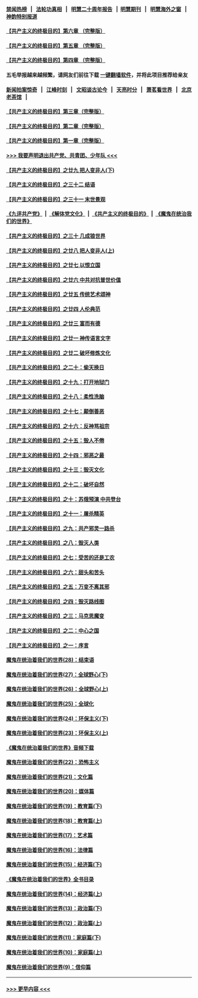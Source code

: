 #### [禁闻热榜](热点新闻.md?=0)  &nbsp;&nbsp;|&nbsp;&nbsp; [法轮功真相](https://github.com/gfw-breaker/truth/blob/master/README.md?=0) &nbsp;&nbsp;|&nbsp;&nbsp; [明慧二十周年报告](https://github.com/gfw-breaker/mh-reports/blob/master/README.md?=0) &nbsp;&nbsp;|&nbsp;&nbsp;[明慧期刊](https://github.com/gfw-breaker/mh-qikan) &nbsp;&nbsp;|&nbsp;&nbsp; [明慧海外之窗](https://github.com/gfw-breaker/mh-news/blob/master/README.md?=0) &nbsp;&nbsp;|&nbsp;&nbsp; [神韵特别报道](https://github.com/gfw-breaker/mh-news/blob/master/shenyun.md?=0)
#### [【共产主义的终极目的】第六章 （完整版）](../pages/nsc422/n11428913.md?t=03090131) 
#### [【共产主义的终极目的】第五章 （完整版）](../pages/nsc422/n11428912.md?t=03090131) 
#### [【共产主义的终极目的】第四章 （完整版）](../pages/nsc422/n11428907.md?t=03090131) 
#### 五毛举报越来越频繁，请网友们前往下载 [一键翻墙软件](https://github.com/gfw-breaker/ssr-accounts)，并将此项目推荐给亲友
#### [新闻拍案惊奇](https://github.com/gfw-breaker/banned-news/blob/master/pages/link4.md) &nbsp;&nbsp;|&nbsp;&nbsp; [江峰时刻](https://github.com/gfw-breaker/banned-news/blob/master/pages/link4.md) &nbsp;&nbsp;|&nbsp;&nbsp; [文昭谈古论今](https://github.com/gfw-breaker/banned-news/blob/master/pages/link4.md) &nbsp;&nbsp;|&nbsp;&nbsp; [天亮时分](https://github.com/gfw-breaker/banned-news/blob/master/pages/link4.md) &nbsp;&nbsp;|&nbsp;&nbsp; [萧茗看世界](https://github.com/gfw-breaker/banned-news/blob/master/pages/link4.md) &nbsp;&nbsp;|&nbsp;&nbsp; [北京老茶馆](https://github.com/gfw-breaker/banned-news/blob/master/pages/link4.md) &nbsp;&nbsp;|&nbsp;&nbsp; 
#### [【共产主义的终极目的】第三章（完整版）](../pages/nsc422/n11428848.md?t=03090131) 
#### [【共产主义的终极目的】第二章（完整版）](../pages/nsc422/n11428831.md?t=03090131) 
#### [【共产主义的终极目的】第一章（完整版）](../pages/nsc422/n11417651.md?t=03090131) 
#### [>>> 我要声明退出共产党、共青团、少年队 <<<](https://github.com/begood0513/goodnews/blob/master/quit/letter.md) 
#### [【共产主义的终极目的】之廿九 把人变非人(下)](../pages/nsc422/n11344140.md?t=03090131) 
#### [【共产主义的终极目的】之三十二 结语](../pages/nsc422/n11360535.md?t=03090131) 
#### [【共产主义的终极目的】之三十一 末世景观](../pages/nsc422/n11351129.md?t=03090131) 
#### [《九评共产党》](https://github.com/begood0513/9ping.md/blob/master/README.md) &nbsp;|&nbsp; [《解体党文化》](../../../../jtdwh.md/blob/master/README.md)  &nbsp;|&nbsp; [《共产主义的终极目的》](../../../../gczydzjmd.md/blob/master/README.md) &nbsp;|&nbsp; [《魔鬼在统治我们的世界》](../../../../mgztzwmdsj.md/blob/master/README.md) 
#### [【共产主义的终极目的】之三十 几成狼世界](../pages/nsc422/n11348280.md?t=03090131) 
#### [【共产主义的终极目的】之廿八 把人变非人(上)](../pages/nsc422/n11340492.md?t=03090131) 
#### [【共产主义的终极目的】之廿七 以恨立国](../pages/nsc422/n11336944.md?t=03090131) 
#### [【共产主义的终极目的】之廿六 中共对抗普世价值](../pages/nsc422/n11324785.md?t=03090131) 
#### [【共产主义的终极目的】之廿五 传统艺术颂神](../pages/nsc422/n11296396.md?t=03090131) 
#### [【共产主义的终极目的】之廿四 人伦典范](../pages/nsc422/n11296397.md?t=03090131) 
#### [【共产主义的终极目的】之廿三 富而有德](../pages/nsc422/n11283598.md?t=03090131) 
#### [【共产主义的终极目的】之廿一 神传语言文字](../pages/nsc422/n11263265.md?t=03090131) 
#### [【共产主义的终极目的】之廿二 破坏修炼文化](../pages/nsc422/n11245728.md?t=03090131) 
#### [【共产主义的终极目的】之二十：偷天换日](../pages/nsc422/n11238846.md?t=03090131) 
#### [【共产主义的终极目的】之十九：打开地狱门](../pages/nsc422/n11206376.md?t=03090131) 
#### [【共产主义的终极目的】之十八：柔性洗脑](../pages/nsc422/n11199994.md?t=03090131) 
#### [【共产主义的终极目的】之十七：颠倒善恶](../pages/nsc422/n11179782.md?t=03090131) 
#### [【共产主义的终极目的】之十六：反神骂祖宗](../pages/nsc422/n11166798.md?t=03090131) 
#### [【共产主义的终极目的】之十五：毁人不倦](../pages/nsc422/n11166792.md?t=03090131) 
#### [【共产主义的终极目的】之十四：邪恶之最](../pages/nsc422/n11150249.md?t=03090131) 
#### [【共产主义的终极目的】之十三：毁灭文化](../pages/nsc422/n11135227.md?t=03090131) 
#### [【共产主义的终极目的】之十二：破坏自然](../pages/nsc422/n11135214.md?t=03090131) 
#### [【共产主义的终极目的】之十：苏俄预演 中共登台](../pages/nsc422/n11118424.md?t=03090131) 
#### [【共产主义的终极目的】之十一：屠杀精英](../pages/nsc422/n11118442.md?t=03090131) 
#### [【共产主义的终极目的】之九：共产邪灵一路杀](../pages/nsc422/n11114139.md?t=03090131) 
#### [【共产主义的终极目的】之八：毁灭人类](../pages/nsc422/n11108503.md?t=03090131) 
#### [【共产主义的终极目的】之七：受苦的还是工农](../pages/nsc422/n11101809.md?t=03090131) 
#### [【共产主义的终极目的】之六：甜头和苦头](../pages/nsc422/n11096971.md?t=03090131) 
#### [【共产主义的终极目的】之五：万变不离其邪](../pages/nsc422/n11091285.md?t=03090131) 
#### [【共产主义的终极目的】之四：毁灭路线图](../pages/nsc422/n11086284.md?t=03090131) 
#### [【共产主义的终极目的】之三：马克思魔变](../pages/nsc422/n11061941.md?t=03090131) 
#### [【共产主义的终极目的】之二：中心之国](../pages/nsc422/n11047728.md?t=03090131) 
#### [【共产主义的终极目的】之一：序言](../pages/nsc422/n11086077.md?t=03090131) 
#### [魔鬼在统治着我们的世界(28)：结束语](../pages/nsc422/n10936246.md?t=03090131) 
#### [魔鬼在统治着我们的世界(27)：全球野心(下)](../pages/nsc422/n10928319.md?t=03090131) 
#### [魔鬼在统治着我们的世界(26)：全球野心(上)](../pages/nsc422/n10900318.md?t=03090131) 
#### [魔鬼在统治着我们的世界(25)：全球化](../pages/nsc422/n10788205.md?t=03090131) 
#### [魔鬼在统治着我们的世界(24)：环保主义(下)](../pages/nsc422/n10695307.md?t=03090131) 
#### [魔鬼在统治着我们的世界(23)：环保主义(上)](../pages/nsc422/n10688613.md?t=03090131) 
#### [《魔鬼在统治着我们的世界》音频下载](../pages/nsc422/n10635553.md?t=03090131) 
#### [魔鬼在统治着我们的世界(22)：恐怖主义](../pages/nsc422/n10614727.md?t=03090131) 
#### [魔鬼在统治着我们的世界(21)：文化篇](../pages/nsc422/n10597706.md?t=03090131) 
#### [魔鬼在统治着我们的世界(20)：媒体篇](../pages/nsc422/n10586579.md?t=03090131) 
#### [魔鬼在统治着我们的世界(19)：教育篇(下)](../pages/nsc422/n10564808.md?t=03090131) 
#### [魔鬼在统治着我们的世界(18)：教育篇(上)](../pages/nsc422/n10526970.md?t=03090131) 
#### [魔鬼在统治着我们的世界(17)：艺术篇](../pages/nsc422/n10499093.md?t=03090131) 
#### [魔鬼在统治着我们的世界(16)：法律篇](../pages/nsc422/n10485969.md?t=03090131) 
#### [魔鬼在统治着我们的世界(15)：经济篇(下)](../pages/nsc422/n10469975.md?t=03090131) 
#### [《魔鬼在统治着我们的世界》全书目录](../pages/nsc422/n10464261.md?t=03090131) 
#### [魔鬼在统治着我们的世界(14)：经济篇(上)](../pages/nsc422/n10457370.md?t=03090131) 
#### [魔鬼在统治着我们的世界(13)：政治篇(下)](../pages/nsc422/n10448270.md?t=03090131) 
#### [魔鬼在统治着我们的世界(12)：政治篇(上)](../pages/nsc422/n10444576.md?t=03090131) 
#### [魔鬼在统治着我们的世界(11)：家庭篇(下)](../pages/nsc422/n10440961.md?t=03090131) 
#### [魔鬼在统治着我们的世界(10)：家庭篇(上)](../pages/nsc422/n10435448.md?t=03090131) 
#### [魔鬼在统治着我们的世界(9)：信仰篇](../pages/nsc422/n10432159.md?t=03090131) 

----
#### [ >>> 更早内容 <<< ](../indexes/nsc422-earlier.md)
